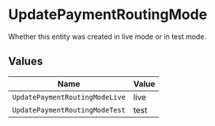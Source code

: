 # UpdatePaymentRoutingMode

Whether this entity was created in live mode or in test mode.


## Values

| Name                           | Value                          |
| ------------------------------ | ------------------------------ |
| `UpdatePaymentRoutingModeLive` | live                           |
| `UpdatePaymentRoutingModeTest` | test                           |